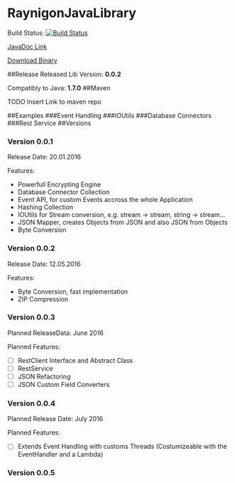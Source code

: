 # RaynigonJavaLibrary
Build Status: [![Build Status](https://travis-ci.org/RccNet/RaynigonJavaLibrary.svg?branch=master)](https://travis-ci.org/RccNet/RaynigonJavaLibrary)

[JavaDoc Link](http://rccnet.de/javadoc/rayjavalib/index.html)

[Download Binary](http://rccnet.de/index.php/downloads/download/4-java/2-ray-java-lib)

##Release
Released Lib Version: **0.0.2**

Compatibly to Java: **1.7.0**
##Maven

TODO Insert Link to maven repo

##Examples
###Event Handling
###IOUtils
###Database Connectors
###Rest Service
##Versions
### Version 0.0.1
Release Date: 20.01.2016

Features:
- Powerfull Encrypting Engine
- Database Connector Collection
- Event API, for custom Events accross the whole Application
- Hashing Collection
- IOUtils for Stream conversion, e.g. stream -> stream, string -> stream...
- JSON Mapper, creates Objects from JSON and also JSON from Objects
- Byte Conversion

### Version 0.0.2
Release Date: 12.05.2016

Features:
- Byte Conversion, fast implementation
- ZIP Compression

### Version 0.0.3
Planned ReleaseData: June 2016

Planned Features:
  - [ ] RestClient Interface and Abstract Class
  - [ ] RestService 
  - [ ] JSON Refactoring
  - [ ] JSON Custom Field Converters

### Version 0.0.4
Planned Release Date: July 2016

Planned Features:
  - [ ] Extends Event Handling with customs Threads (Costumizeable with the EventHandler and a Lambda)

### Version 0.0.5
